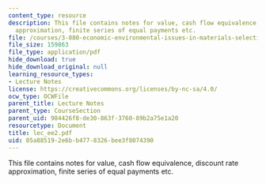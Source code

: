 ```yaml
---
content_type: resource
description: This file contains notes for value, cash flow equivalence, discount rate
  approximation, finite series of equal payments etc.
file: /courses/3-080-economic-environmental-issues-in-materials-selection-fall-2005/05a885192e6bb4778326bee3f8074390_lec_ee2.pdf
file_size: 159863
file_type: application/pdf
hide_download: true
hide_download_original: null
learning_resource_types:
- Lecture Notes
license: https://creativecommons.org/licenses/by-nc-sa/4.0/
ocw_type: OCWFile
parent_title: Lecture Notes
parent_type: CourseSection
parent_uid: 984426f8-de30-863f-3760-89b2a75e1a20
resourcetype: Document
title: lec_ee2.pdf
uid: 05a88519-2e6b-b477-8326-bee3f8074390
---
```

This file contains notes for value, cash flow equivalence, discount rate approximation, finite series of equal payments etc.